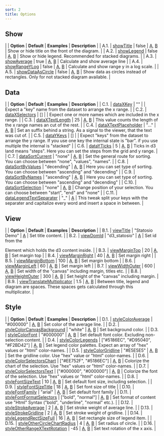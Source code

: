 ```yaml
---
sort: 2
title: Options
---
```


## Show

|   | **Option** | **Default** | **Examples** | **Description** |
| A.1. | [showTitle](show__title.md) | false | [A](../options/../options/show__title.html#example-a), [B](../options/../options/show__title.html#example-b) | Show or hide title on the front of the diagram. |
| A.2. | [showLegend](show__legend.md) | false | [A](../options/../options/show__legend.html#example-a), [B](../options/../options/show__legend.html#example-b) | Show or hide legend. Recommended for stacked diagrams. |
| A.3. | [showAverage](show__average.md) | true | [A](../options/../options/show__average.html#example-a), [B](../options/../options/show__average.html#example-b) | Calculate and show average line |
| A.4. | [showRangeYLog](show__range_y_log.md) | false | [A](../options/../options/show__range_y_log.html#example-a), [B](../options/../options/show__range_y_log.html#example-b) | Calculate and show range y in a log scale. |
| A.5. | [showDataAsCircle](show__data_as_circle.md) | false | [A](../options/../options/show__data_as_circle.html#example-a), [B](../options/../options/show__data_as_circle.html#example-b) | Show data as circles instead of rectangles. Only for not stacked diagram available. |

## Data

|   | **Option** | **Default** | **Examples** | **Description** |
| C.1. | [dataXKey](data__x__key.md) | "" |  | Expect a "key" name from the dataset to arrange the x range. |
| C.2. | [dataXSelectors](data__x__selectors.md) | [] |  | Expect one or more names which are included in the x range. |
| C.3. | [dataXTextLength](data__x__text__length.md) | 25 | [A](../options/../options/data__x__text__length.html#example-a), [B](../options/../options/data__x__text__length.html#example-b) | This value counts the length of the x range names an cut of the rest. |
| C.4. | [dataXTextPlaceholder](data__x__text__placeholder.md) | "..." | [A](../options/../options/data__x__text__placeholder.html#example-a), [B](../options/../options/data__x__text__placeholder.html#example-b) | Set an suffix behind a string. As a signal to the viewer, that the text was cut of. |
| C.5. | [dataYKeys](data__y__keys.md) | [] |  | Expect "keys" from the dataset to arrange the y range. If you use one key the internal state is "bar". if you use multiple the internal is "stacked" |
| C.6. | [dataYTicks](data__y__ticks.md) | 5 | [A](../options/../options/data__y__ticks.html#example-a), [B](../options/../options/data__y__ticks.html#example-b) | Ticks in d3 land means "steps". Here you can set the steps from the grid and y range. |
| C.7. | [dataSortCurrent](data__sort__current.md) | "none" | [A](../options/../options/data__sort__current.html#example-a), [B](../options/../options/data__sort__current.html#example-b) | Set the general route for sorting. You can choose between "none", "values", "names". |
| C.8. | [dataSortByValues](data__sort__by__values.md) | "decending" | [A](../options/../options/data__sort__by__values.html#example-a), [B](../options/../options/data__sort__by__values.html#example-b) | Here you can set type of sorting. You can choose between "ascending" and "decending" |
| C.9. | [dataSortByNames](data__sort__by__names.md) | "ascending" | [A](../options/../options/data__sort__by__names.html#example-a), [B](../options/../options/data__sort__by__names.html#example-b) | Here you can set type of sorting. You can choose between "ascending" and "decending" |
| C.10. | [dataSortSelection](data__sort__selection.md) | "none" | [A](../options/../options/data__sort__selection.html#example-a), [B](../options/../options/data__sort__selection.html#example-b) | Change position of your selection. You can choose between "start", "end" and "none" |
| C.11. | [dataLegendTextSeparater](data__legend__text__separater.md) | "_" | [A](../options/../options/data__legend__text__separater.html#example-a) | This tweak split your keys with the separater and capitalize every word and insert a space in between. |

## View

|   | **Option** | **Default** | **Examples** | **Description** |
| B.1. | [viewTitle](view__title.md) | "Statosio Demo" | [A](../options/../options/view__title.html#example-a) | Set title content. |
| B.2. | [viewDomId](view__dom_id.md) | "d3_statosio" | [A](../options/../options/view__dom_id.html#example-a) | Set id from the <div> Element which holds the d3 content inside. |
| B.3. | [viewMarginTop](view__margin__top.md) | 20 | [A](../options/../options/view__margin__top.html#example-a), [B](../options/../options/view__margin__top.html#example-b) | Set margin top |
| B.4. | [viewMarginRight](view__margin__right.md) | 40 | [A](../options/../options/view__margin__right.html#example-a), [B](../options/../options/view__margin__right.html#example-b) | Set margin right |
| B.5. | [viewMarginBottom](view__margin__bottom.md) | 100 | [A](../options/../options/view__margin__bottom.html#example-a), [B](../options/../options/view__margin__bottom.html#example-b) | Set margin bottom |
| B.6. | [viewMarginLeft](view__margin__left.md) | 60 | [A](../options/../options/view__margin__left.html#example-a), [B](../options/../options/view__margin__left.html#example-b) | Set margin left |
| B.7. | [viewWidthOuter](view__width__outer.md) | 600 | [A](../options/../options/view__width__outer.html#example-a), [B](../options/../options/view__width__outer.html#example-b) | Set width of the "canvas" including margin, titles etc. |
| B.8. | [viewHeightOuter](view__height__outer.md) | 300 | [A](../options/../options/view__height__outer.html#example-a), [B](../options/../options/view__height__outer.html#example-b) | Set height of the "canvas" including margin. |
| B.9. | [viewTranslateMultiplicator](view__translate__multiplicator.md) | 1.5 | [A](../options/../options/view__translate__multiplicator.html#example-a), [B](../options/../options/view__translate__multiplicator.html#example-b) | Between title, legend and diagram are spaces. These spaces gets calculated through this multiplicator. |

## Style

|   | **Option** | **Default** | **Examples** | **Description** |
| D.1. | [styleColorAverage](style__color__average.md) | "#000000" | [A](../options/../options/style__color__average.html#example-a), [B](../options/../options/style__color__average.html#example-b) | Set color of the average line. |
| D.2. | [styleColorCanvasBackground](style__color__canvas_background.md) | "white" | [A](../options/../options/style__color__canvas_background.html#example-a), [B](../options/../options/style__color__canvas_background.html#example-b) | Set background color. |
| D.3. | [styleColorFont](style__color__font.md) | "#000000" | [A](../options/../options/style__color__font.html#example-a), [B](../options/../options/style__color__font.html#example-b) | Set default font color. Excluding non-selection content. |
| D.4. | [styleColorLegends](style__color__legends.md) | ["#5186EC", "#D95040", "#F2BD42"] | [A](../options/../options/style__color__legends.html#example-a), [B](../options/../options/style__color__legends.html#example-b) | Set legend color palettes. Expect an array of "hex" values or "html" color-names. |
| D.5. | [styleColorGridline](style__color__gridline.md) | "#E5E5E5" | [A](../options/../options/style__color__gridline.html#example-a), [B](../options/../options/style__color__gridline.html#example-b) | Set the gridline color. Use "hex" value or "html" color-names. |
| D.6. | [styleColorSelectorsChart](style__color__selectors__chart.md) | ["#EE752F", "#5186EC"] | [A](../options/../options/style__color__selectors__chart.html#example-a), [B](../options/../options/style__color__selectors__chart.html#example-b) | Colorize the chart of the selection. Use "hex" values or "html" color-names. |
| D.7. | [styleColorSelectorsText](style__color__selectors__text.md) | ["#000000", "#000000"] | [A](../options/../options/style__color__selectors__text.html#example-a), [B](../options/../options/style__color__selectors__text.html#example-b) | Colorize the font of the selection. Use "hex" values or "html" color-names. |
| D.8. | [styleFontSizeText](style__font__size__text.md) | 10 | [A](../options/../options/style__font__size__text.html#example-a), [B](../options/../options/style__font__size__text.html#example-b) | Set default font size, including selection. |
| D.9. | [styleFontSizeTitle](style__font__size__title.md) | 18 | [A](../options/../options/style__font__size__title.html#example-a), [B](../options/../options/style__font__size__title.html#example-b) | Set font size of title |
| D.10. | [styleFontFamily](style__font__family.md) | "arial" | [A](../options/../options/style__font__family.html#example-a), [B](../options/../options/style__font__family.html#example-b) | Set default font family |
| D.11. | [styleFontFormatSelectors](style__font__format__selectors.md) | ["bold", "normal"] | [A](../options/../options/style__font__format__selectors.html#example-a), [B](../options/../options/style__font__format__selectors.html#example-b) | Set format of content use "Html" Syntax ("bold", "underline", "normal" etc.).  |
| D.12. | [styleStrokeAverage](style__stroke__average.md) | 2 | [A](../options/../options/style__stroke__average.html#example-a), [B](../options/../options/style__stroke__average.html#example-b) | Set stroke weight of average line. |
| D.13. | [styleStrokeGridline](style__stroke__gridline.md) | 2 | [A](../options/../options/style__stroke__gridline.html#example-a), [B](../options/../options/style__stroke__gridline.html#example-b) | Set stroke weight of gridline. |
| D.14. | [styleLegendRectSizeFull](style__legend__rect_size__full.md) | 16 | [A](../options/../options/style__legend__rect_size__full.html#example-a), [B](../options/../options/style__legend__rect_size__full.html#example-b) | Set rectangle size of legend item. |
| D.15. | [styleOtherCircleChartRadius](style__other__circle_chart_radius.md) | 4 | [A](../options/../options/style__other__circle_chart_radius.html#example-a), [B](../options/../options/style__other__circle_chart_radius.html#example-b) | Set radius of circle. |
| D.16. | [styleOtherRangeXTextRotation](style__other__range_x_text_rotation.md) | -45 | [A](../options/../options/style__other__range_x_text_rotation.html#example-a), [B](../options/../options/style__other__range_x_text_rotation.html#example-b) | Set text rotation of the x axis. |

